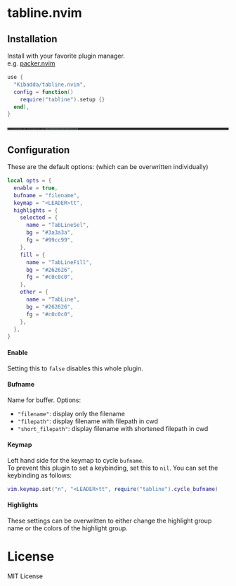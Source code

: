 # tabline.nvim

## Installation
Install with your favorite plugin manager. \
e.g. [packer.nvim](https://github.com/wbthomason/packer.nvim)
```lua
use {
  "Kibadda/tabline.nvim",
  config = function()
    require("tabline").setup {}
  end),
}
```

![screenshot](/tabline.png?raw=true)

## Configuration

These are the default options: (which can be overwritten individually)
```lua
local opts = {
  enable = true,
  bufname = "filename",
  keymap = "<LEADER>tt",
  highlights = {
    selected = {
      name = "TabLineSel",
      bg = "#3a3a3a",
      fg = "#99cc99",
    },
    fill = {
      name = "TabLineFill",
      bg = "#262626",
      fg = "#c0c0c0",
    },
    other = {
      name = "TabLine",
      bg = "#262626",
      fg = "#c0c0c0",
    },
  },
}
```

#### Enable
Setting this to `false` disables this whole plugin.

#### Bufname
Name for buffer. Options:
 - `"filename"`: display only the filename
 - `"filepath"`: display filename with filepath in cwd
 - `"short_filepath"`: display filename with shortened filepath in cwd

#### Keymap
Left hand side for the keymap to cycle `bufname`. \
To prevent this plugin to set a keybinding, set this to `nil`.
You can set the keybinding as follows:
```lua
vim.keymap.set("n", "<LEADER>tt", require("tabline").cycle_bufname)
```

#### Highlights
These settings can be overwritten to either change the highlight group name or the colors of the highlight group.

# License
MIT License
